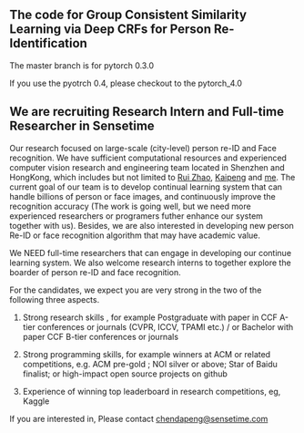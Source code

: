 ## The code for Group Consistent Similarity Learning via Deep CRFs for Person Re-Identification

The master branch is for pytorch 0.3.0

If you use the pyotrch 0.4, please checkout to the  pytorch_4.0

## We are recruiting Research Intern and Full-time Researcher in Sensetime

Our research focused on large-scale (city-level) person re-ID and Face recognition.
We have sufficient computational resources and experienced computer vision research and engineering team located in Shenzhen and HongKong, which includes but not limited to [Rui Zhao](https://scholar.google.com/citations?user=1c9oQNMAAAAJ&hl=en), [Kaipeng](https://scholar.google.com/citations?user=4OqZBmYAAAAJ&hl=en) and [me](https://scholar.google.com/citations?user=-Wpd7FcAAAAJ&hl=en).
The current goal of our team is to develop continual learning system that can handle billions of person or face images, and continuously improve the recognition accuracy (The work is going well, but we need more experienced researchers or programers futher enhance our system together with us). Besides, we are also interested in developing new person Re-ID or face recognition algorithm that may have academic value. 

We NEED full-time researchers that can engage in developing our continue learning system. We also welcome research interns to together explore the boarder of person re-ID and face recognition.

For the candidates, we expect you are very strong in the two of the following three aspects. 

1) Strong research skills , for example Postgraduate with paper in CCF A-tier conferences or journals (CVPR, ICCV, TPAMI etc.) / or Bachelor with paper CCF B-tier conferences or journals

2) Strong programming skills, for example winners at ACM or related competitions, e.g. ACM pre-gold ; NOI silver or above; Star of Baidu finalist; or high-impact open source projects on github

3) Experience of winning top leaderboard in research competitions, eg, Kaggle

If you are interested in, Please contact chendapeng@sensetime.com 





